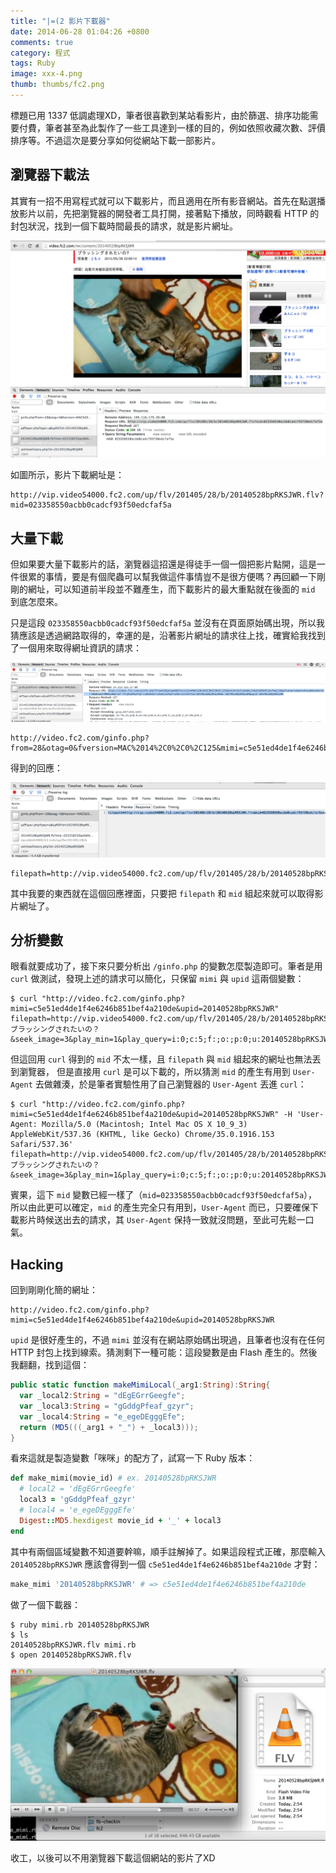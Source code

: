 ```yaml
---
title: "|=(2 影片下載器"
date: 2014-06-28 01:04:26 +0800
comments: true
category: 程式
tags: Ruby
image: xxx-4.png
thumb: thumbs/fc2.png
---
```



標題已用 1337 低調處理XD，筆者很喜歡到某站看影片，由於篩選、排序功能需要付費，筆者甚至為此製作了一些工具達到一樣的目的，例如依照收藏次數、評價排序等。不過這次是要分享如何從網站下載一部影片。

## 瀏覽器下載法

其實有一招不用寫程式就可以下載影片，而且適用在所有影音網站。首先在點選播放影片以前，先把瀏覽器的開發者工具打開，接著點下播放，同時觀看 HTTP 的封包狀況，找到一個下載時間最長的請求，就是影片網址。

![](/images/xxx-1.png)

如圖所示，影片下載網址是：

```
http://vip.video54000.fc2.com/up/flv/201405/28/b/20140528bpRKSJWR.flv?mid=023358550acbb0cadcf93f50edcfaf5a
```

## 大量下載

但如果要大量下載影片的話，瀏覽器這招還是得徒手一個一個把影片點開，這是一件很累的事情，要是有個爬蟲可以幫我做這件事情豈不是很方便嗎？再回顧一下剛剛的網址，可以知道前半段並不難產生，而下載影片的最大重點就在後面的 `mid` 到底怎麼來。

只是這段 `023358550acbb0cadcf93f50edcfaf5a` 並沒有在頁面原始碼出現，所以我猜應該是透過網路取得的，幸運的是，沿著影片網址的請求往上找，確實給我找到了一個用來取得網址資訊的請求：

![](/images/xxx-2.png)

```
http://video.fc2.com/ginfo.php?from=28&otag=0&fversion=MAC%2014%2C0%2C0%2C125&mimi=c5e51ed4de1f4e6246b851bef4a210de&lang=tw&gk=uMuxgWhewb&tk=TlRBeU1qUTNNREE9&href=http%3A%2F%2Fvideo%2Efc2%2Ecom%2Ftw%2Fcontent%2F20140528bpRKSJWR&v=20140528bpRKSJWR&upid=20140528bpRKSJWR
```

得到的回應：

![](/images/xxx-3.png)

```
filepath=http://vip.video54000.fc2.com/up/flv/201405/28/b/20140528bpRKSJWR.flv&mid=023358550acbb0cadcf93f50edcfaf5a&sec=71&oref=0&charger=0&charge_second=&err_code=&isadult=0&count=&adreopen=600&cm=1&payment=0&mb_id=60283252&chk_ns=60_256&ci=&play_min=1&play_query=i:0;c:5;f:28;o:0;p:0;u:20140528bpRKSJWR;m:60283252;l:11&test=&ad=1
```

其中我要的東西就在這個回應裡面，只要把 `filepath` 和 `mid` 組起來就可以取得影片網址了。

## 分析變數

眼看就要成功了，接下來只要分析出 `/ginfo.php` 的變數怎麼製造即可。筆者是用 `curl` 做測試，發現上述的請求可以簡化，只保留 `mimi` 與 `upid` 這兩個變數：

```
$ curl "http://video.fc2.com/ginfo.php?mimi=c5e51ed4de1f4e6246b851bef4a210de&upid=20140528bpRKSJWR"
filepath=http://vip.video54000.fc2.com/up/flv/201405/28/b/20140528bpRKSJWR.flv&mid=bd8bf22fae4cba798ae0b028dabc4784&sec=71&oref=1&charger=0&charge_second=&err_code=&isadult=0&count=&adreopen=600&cm=0&payment=0&mb_id=&chk_ns=60_256&title=ブラッシングされたいの？&seek_image=3&play_min=1&play_query=i:0;c:5;f:;o:;p:0;u:20140528bpRKSJWR;m:;l:0&test=&ad=1
```

但這回用 `curl` 得到的 `mid` 不太一樣，且 `filepath` 與 `mid` 組起來的網址也無法丟到瀏覽器，
但是直接用 `curl` 是可以下載的，所以猜測 `mid` 的產生有用到 `User-Agent` 去做雜湊，於是筆者實驗性用了自己瀏覽器的 `User-Agent` 丟進 `curl`：

```
$ curl "http://video.fc2.com/ginfo.php?mimi=c5e51ed4de1f4e6246b851bef4a210de&upid=20140528bpRKSJWR" -H 'User-Agent: Mozilla/5.0 (Macintosh; Intel Mac OS X 10_9_3) AppleWebKit/537.36 (KHTML, like Gecko) Chrome/35.0.1916.153 Safari/537.36'
filepath=http://vip.video54000.fc2.com/up/flv/201405/28/b/20140528bpRKSJWR.flv&mid=023358550acbb0cadcf93f50edcfaf5a&sec=71&oref=1&charger=0&charge_second=&err_code=&isadult=0&count=&adreopen=600&cm=0&payment=0&mb_id=&chk_ns=60_256&title=ブラッシングされたいの？&seek_image=3&play_min=1&play_query=i:0;c:5;f:;o:;p:0;u:20140528bpRKSJWR;m:;l:0&test=&ad=1
```

賓果，這下 `mid` 變數已經一樣了（`mid=023358550acbb0cadcf93f50edcfaf5a`），所以由此更可以確定，`mid` 的產生完全只有用到，`User-Agent` 而已，只要確保下載影片時候送出去的請求，其 `User-Agent` 保持一致就沒問題，至此可先鬆一口氣。

## Hacking

回到剛剛化簡的網址：

```
http://video.fc2.com/ginfo.php?mimi=c5e51ed4de1f4e6246b851bef4a210de&upid=20140528bpRKSJWR
```

`upid` 是很好產生的，不過 `mimi` 並沒有在網站原始碼出現過，且筆者也沒有在任何 HTTP 封包上找到線索。猜測剩下一種可能：這段變數是由 Flash 產生的。然後我翻翻，找到這個：

```as
public static function makeMimiLocal(_arg1:String):String{
  var _local2:String = "dEgEGrrGeegfe";
  var _local3:String = "gGddgPfeaf_gzyr";
  var _local4:String = "e_egeDEgggEfe";
  return (MD5(((_arg1 + "_") + _local3)));
}
```

看來這就是製造變數「咪咪」的配方了，試寫一下 Ruby 版本：

```ruby
def make_mimi(movie_id) # ex. 20140528bpRKSJWR
  # local2 = 'dEgEGrrGeegfe'
  local3 = 'gGddgPfeaf_gzyr'
  # local4 = 'e_egeDEgggEfe'
  Digest::MD5.hexdigest movie_id + '_' + local3
end
```

其中有兩個區域變數不知道要幹嘛，順手註解掉了。如果這段程式正確，那麼輸入 `20140528bpRKSJWR` 應該會得到一個 `c5e51ed4de1f4e6246b851bef4a210de` 才對：

```ruby
make_mimi '20140528bpRKSJWR' # => c5e51ed4de1f4e6246b851bef4a210de
```

做了一個下載器：

```
$ ruby mimi.rb 20140528bpRKSJWR
$ ls
20140528bpRKSJWR.flv mimi.rb
$ open 20140528bpRKSJWR.flv
```

![](/images/xxx-4.png)

收工，以後可以不用瀏覽器下載這個網站的影片了XD